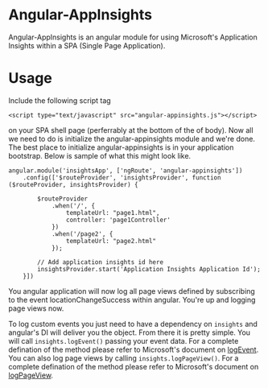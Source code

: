Angular-AppInsights
===================

Angular-AppInsights is an angular module for using Microsoft's Application Insights within a SPA (Single Page Application).

Usage
===================
Include the following script tag 

```<script type="text/javascript" src="angular-appinsights.js"></script>```  

on your SPA shell page (perferrably at the bottom of the of body).  Now all we need to do is initialize the angular-appinsights 
module and we're done.  The best place to initialize angular-appinsights is in your application bootstrap.  Below is sample of 
what this might look like.  

```
angular.module('insightsApp', ['ngRoute', 'angular-appinsights'])
    .config(['$routeProvider', 'insightsProvider', function ($routeProvider, insightsProvider) {

        $routeProvider
            .when('/', {
                templateUrl: "page1.html",
                controller: 'page1Controller'
            })
            .when('/page2', {
                templateUrl: "page2.html"
            });

        // Add application insights id here
        insightsProvider.start('Application Insights Application Id');
    }])
```
  
You angular application will now log all page views defined by subscribing to the event locationChangeSuccess within angular.
You're up and logging page views now.  

To log custom events you just need to have a dependency on ```insights``` and angular's DI will deliver you the object.  From there it is 
pretty simple.  You will call ```insights.logEvent()``` passing your event data.  For a complete defination of the method please refer to
Microsoft's document on [logEvent](http://msdn.microsoft.com/en-us/library/dn614099.aspx).  You can also log page views by calling
```insights.logPageView()```. For a complete defination of the method please refer to Microsoft's document on
[logPageView](http://msdn.microsoft.com/en-us/library/dn614096.aspx).